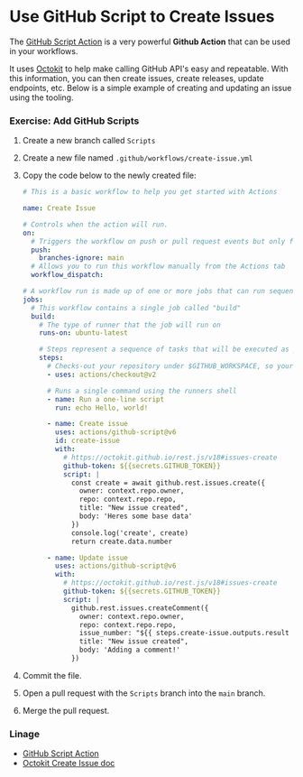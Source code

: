 # Use GitHub Script to Create Issues

The [GitHub Script Action](https://github.com/marketplace/actions/github-script)
is a very powerful **Github Action** that can be used in your workflows.

It uses [Octokit](https://github.com/octokit/rest.js/) to help make calling
GitHub API's easy and repeatable. With this information, you can then create
issues, create releases, update endpoints, etc. Below is a simple example of
creating and updating an issue using the tooling.

### Exercise: Add GitHub Scripts

1. Create a new branch called `Scripts`
1. Create a new file named `.github/workflows/create-issue.yml`
1. Copy the code below to the newly created file:

   ```yaml
   # This is a basic workflow to help you get started with Actions

   name: Create Issue

   # Controls when the action will run.
   on:
     # Triggers the workflow on push or pull request events but only for the main branch
     push:
       branches-ignore: main
     # Allows you to run this workflow manually from the Actions tab
     workflow_dispatch:

   # A workflow run is made up of one or more jobs that can run sequentially or in parallel
   jobs:
     # This workflow contains a single job called "build"
     build:
       # The type of runner that the job will run on
       runs-on: ubuntu-latest

       # Steps represent a sequence of tasks that will be executed as part of the job
       steps:
         # Checks-out your repository under $GITHUB_WORKSPACE, so your job can access it
         - uses: actions/checkout@v2

         # Runs a single command using the runners shell
         - name: Run a one-line script
           run: echo Hello, world!

         - name: Create issue
           uses: actions/github-script@v6
           id: create-issue
           with:
             # https://octokit.github.io/rest.js/v18#issues-create
             github-token: ${{secrets.GITHUB_TOKEN}}
             script: |
               const create = await github.rest.issues.create({
                 owner: context.repo.owner,
                 repo: context.repo.repo,
                 title: "New issue created",
                 body: 'Heres some base data'
               })
               console.log('create', create)
               return create.data.number

         - name: Update issue
           uses: actions/github-script@v6
           with:
             # https://octokit.github.io/rest.js/v18#issues-create
             github-token: ${{secrets.GITHUB_TOKEN}}
             script: |
               github.rest.issues.createComment({
                 owner: context.repo.owner,
                 repo: context.repo.repo,
                 issue_number: "${{ steps.create-issue.outputs.result }}",
                 title: "New issue created",
                 body: 'Adding a comment!'
               })
   ```

1. Commit the file.
1. Open a pull request with the `Scripts` branch into the `main` branch.
1. Merge the pull request.

### Linage

- [GitHub Script Action](https://github.com/marketplace/actions/github-script)
- [Octokit Create Issue doc](https://octokit.github.io/rest.js/v18#issues-create)
